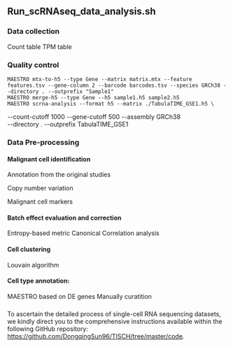 ##  Run_scRNAseq_data_analysis.sh

### Data collection
Count table 
TPM table

### Quality control
    MAESTRO mtx-to-h5 --type Gene --matrix matrix.mtx --feature features.tsv --gene-column 2 --barcode barcodes.tsv --species GRCh38 --directory . --outprefix "Sample1"
    MAESTRO merge-h5 --type Gene --h5 sample1.h5 sample2.h5
    MAESTRO scrna-analysis --format h5 --matrix ./TabulaTIME_GSE1.h5 \
--count-cutoff 1000 --gene-cutoff 500 --assembly GRCh38 \
--directory . --outprefix TabulaTIME_GSE1

  
### Data Pre-processing

 #### Malignant cell identification
 
 Annotation from the original studies
 
 Copy number variation
 
 Malignant cell markers
  
 #### Batch effect evaluation and correction
 Entropy-based metric
 Canonical Correlation analysis
  
 #### Cell clustering
 Louvain algorithm
  
 #### Cell type annotation:
 MAESTRO based on DE genes
 Manually curatition

 ### 
 To ascertain the detailed process of single-cell RNA sequencing datasets, we kindly direct you to the comprehensive instructions available within the following GitHub repository: https://github.com/DongqingSun96/TISCH/tree/master/code.

